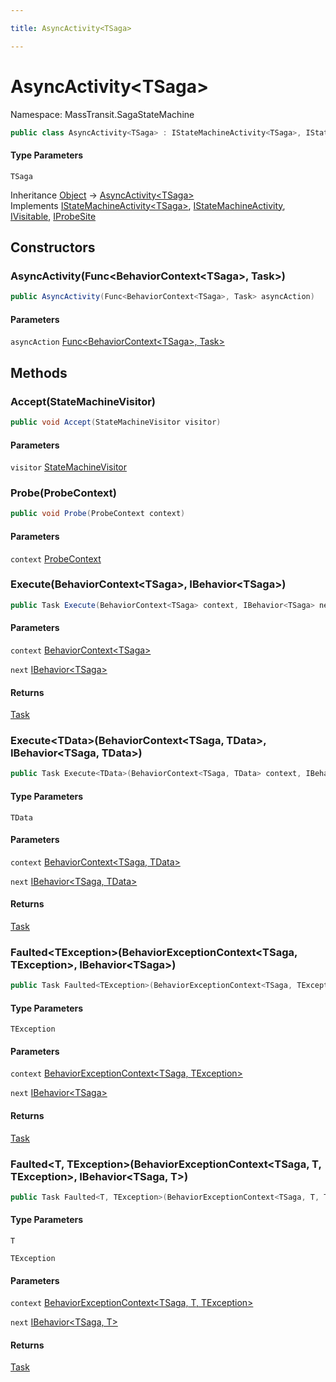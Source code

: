 ```yaml
---

title: AsyncActivity<TSaga>

---
```


# AsyncActivity\<TSaga\>

Namespace: MassTransit.SagaStateMachine

```csharp
public class AsyncActivity<TSaga> : IStateMachineActivity<TSaga>, IStateMachineActivity, IVisitable, IProbeSite
```

#### Type Parameters

`TSaga`<br/>

Inheritance [Object](https://learn.microsoft.com/en-us/dotnet/api/system.object) → [AsyncActivity\<TSaga\>](../masstransit-sagastatemachine/asyncactivity-1)<br/>
Implements [IStateMachineActivity\<TSaga\>](../../masstransit-abstractions/masstransit/istatemachineactivity-1), [IStateMachineActivity](../../masstransit-abstractions/masstransit/istatemachineactivity), [IVisitable](../../masstransit-abstractions/masstransit/ivisitable), [IProbeSite](../../masstransit-abstractions/masstransit/iprobesite)

## Constructors

### **AsyncActivity(Func\<BehaviorContext\<TSaga\>, Task\>)**

```csharp
public AsyncActivity(Func<BehaviorContext<TSaga>, Task> asyncAction)
```

#### Parameters

`asyncAction` [Func\<BehaviorContext\<TSaga\>, Task\>](https://learn.microsoft.com/en-us/dotnet/api/system.func-2)<br/>

## Methods

### **Accept(StateMachineVisitor)**

```csharp
public void Accept(StateMachineVisitor visitor)
```

#### Parameters

`visitor` [StateMachineVisitor](../../masstransit-abstractions/masstransit/statemachinevisitor)<br/>

### **Probe(ProbeContext)**

```csharp
public void Probe(ProbeContext context)
```

#### Parameters

`context` [ProbeContext](../../masstransit-abstractions/masstransit/probecontext)<br/>

### **Execute(BehaviorContext\<TSaga\>, IBehavior\<TSaga\>)**

```csharp
public Task Execute(BehaviorContext<TSaga> context, IBehavior<TSaga> next)
```

#### Parameters

`context` [BehaviorContext\<TSaga\>](../../masstransit-abstractions/masstransit/behaviorcontext-1)<br/>

`next` [IBehavior\<TSaga\>](../../masstransit-abstractions/masstransit/ibehavior-1)<br/>

#### Returns

[Task](https://learn.microsoft.com/en-us/dotnet/api/system.threading.tasks.task)<br/>

### **Execute\<TData\>(BehaviorContext\<TSaga, TData\>, IBehavior\<TSaga, TData\>)**

```csharp
public Task Execute<TData>(BehaviorContext<TSaga, TData> context, IBehavior<TSaga, TData> next)
```

#### Type Parameters

`TData`<br/>

#### Parameters

`context` [BehaviorContext\<TSaga, TData\>](../../masstransit-abstractions/masstransit/behaviorcontext-2)<br/>

`next` [IBehavior\<TSaga, TData\>](../../masstransit-abstractions/masstransit/ibehavior-2)<br/>

#### Returns

[Task](https://learn.microsoft.com/en-us/dotnet/api/system.threading.tasks.task)<br/>

### **Faulted\<TException\>(BehaviorExceptionContext\<TSaga, TException\>, IBehavior\<TSaga\>)**

```csharp
public Task Faulted<TException>(BehaviorExceptionContext<TSaga, TException> context, IBehavior<TSaga> next)
```

#### Type Parameters

`TException`<br/>

#### Parameters

`context` [BehaviorExceptionContext\<TSaga, TException\>](../../masstransit-abstractions/masstransit/behaviorexceptioncontext-2)<br/>

`next` [IBehavior\<TSaga\>](../../masstransit-abstractions/masstransit/ibehavior-1)<br/>

#### Returns

[Task](https://learn.microsoft.com/en-us/dotnet/api/system.threading.tasks.task)<br/>

### **Faulted\<T, TException\>(BehaviorExceptionContext\<TSaga, T, TException\>, IBehavior\<TSaga, T\>)**

```csharp
public Task Faulted<T, TException>(BehaviorExceptionContext<TSaga, T, TException> context, IBehavior<TSaga, T> next)
```

#### Type Parameters

`T`<br/>

`TException`<br/>

#### Parameters

`context` [BehaviorExceptionContext\<TSaga, T, TException\>](../../masstransit-abstractions/masstransit/behaviorexceptioncontext-3)<br/>

`next` [IBehavior\<TSaga, T\>](../../masstransit-abstractions/masstransit/ibehavior-2)<br/>

#### Returns

[Task](https://learn.microsoft.com/en-us/dotnet/api/system.threading.tasks.task)<br/>
